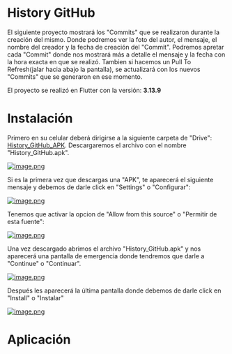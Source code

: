 # History GitHub

El siguiente proyecto mostrará los "Commits" que se realizaron durante la creación del mismo. Donde podremos ver la foto del autor, el mensaje, el nombre del creador y la fecha de creación del "Commit".
Podremos apretar cada "Commit" donde nos mostrará más a detalle el mensaje y la fecha con la hora exacta en que se realizó.
Tambien si hacemos un Pull To Refresh(jalar hacia abajo la pantalla), se actualizará con los nuevos "Commits" que se generaron en ese momento.

El proyecto se realizó en Flutter con la versión: **3.13.9**

# Instalación

Primero en su celular deberá dirigirse a la siguiente carpeta de "Drive": [History_GitHub_APK](https://drive.google.com/drive/folders/1c9GiY9qVaZZnB4ZlswPprighCK2IylS_).
Descargaremos el archivo con el nombre "History_GitHub.apk".

[![image.png](https://i.postimg.cc/HxpdXyHX/image.png)](https://postimg.cc/KKs6y418)

Si es la primera vez que descargas una "APK", te aparecerá el siguiente mensaje y debemos de darle click en "Settings" o "Configurar":

[![image.png](https://i.postimg.cc/zXmbHx6g/image.png)](https://postimg.cc/pyZXgJ2W)

Tenemos que activar la opcion de "Allow from this source" o "Permitir de esta fuente":

[![image.png](https://i.postimg.cc/CKvJw3vD/image.png)](https://postimg.cc/WDk0nHcb)

Una vez descargado abrimos el archivo "History_GitHub.apk" y nos aparecerá una pantalla de emergencia donde tendremos que darle a "Continue" o "Continuar".

[![image.png](https://i.postimg.cc/DzcHLpxy/image.png)](https://postimg.cc/zLVx17m9)

Después les aparecerá la última pantalla donde debemos de darle click en "Install" o "Instalar"

[![image.png](https://i.postimg.cc/65wHLfG8/image.png)](https://postimg.cc/BtYcJDp3)

# Aplicación
